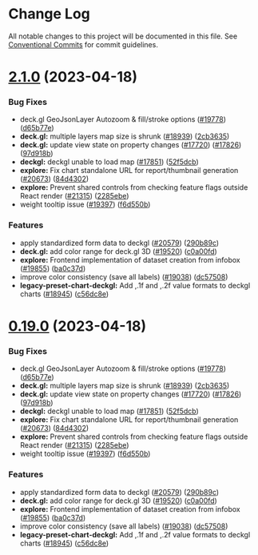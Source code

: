 <!--
Licensed to the Apache Software Foundation (ASF) under one
or more contributor license agreements.  See the NOTICE file
distributed with this work for additional information
regarding copyright ownership.  The ASF licenses this file
to you under the Apache License, Version 2.0 (the
"License"); you may not use this file except in compliance
with the License.  You may obtain a copy of the License at
  http://www.apache.org/licenses/LICENSE-2.0
Unless required by applicable law or agreed to in writing,
software distributed under the License is distributed on an
"AS IS" BASIS, WITHOUT WARRANTIES OR CONDITIONS OF ANY
KIND, either express or implied.  See the License for the
specific language governing permissions and limitations
under the License.
-->
# Change Log

All notable changes to this project will be documented in this file.
See [Conventional Commits](https://conventionalcommits.org) for commit guidelines.

# [2.1.0](https://github.com/apache/superset/compare/v2021.41.0...v2.1.0) (2023-04-18)

### Bug Fixes

- deck.gl GeoJsonLayer Autozoom & fill/stroke options ([#19778](https://github.com/apache/superset/issues/19778)) ([d65b77e](https://github.com/apache/superset/commit/d65b77ec7dac4c2368fcaa1fe6e98db102966198))
- **deck.gl:** multiple layers map size is shrunk ([#18939](https://github.com/apache/superset/issues/18939)) ([2cb3635](https://github.com/apache/superset/commit/2cb3635256ee8e91f0bac2f3091684673c04ff2b))
- **deck.gl:** update view state on property changes ([#17720](https://github.com/apache/superset/issues/17720)) ([#17826](https://github.com/apache/superset/issues/17826)) ([97d918b](https://github.com/apache/superset/commit/97d918b6927f572dca3b33c61b89c8b3ebdc4376))
- **deckgl:** deckgl unable to load map ([#17851](https://github.com/apache/superset/issues/17851)) ([52f5dcb](https://github.com/apache/superset/commit/52f5dcb58eec7b188f4387b8781dcda4252a5680))
- **explore:** Fix chart standalone URL for report/thumbnail generation ([#20673](https://github.com/apache/superset/issues/20673)) ([84d4302](https://github.com/apache/superset/commit/84d4302628d18aa19c13cc5322e68abbc690ea4d))
- **explore:** Prevent shared controls from checking feature flags outside React render ([#21315](https://github.com/apache/superset/issues/21315)) ([2285ebe](https://github.com/apache/superset/commit/2285ebe72ec4edded6d195052740b7f9f13d1f1b))
- weight tooltip issue ([#19397](https://github.com/apache/superset/issues/19397)) ([f6d550b](https://github.com/apache/superset/commit/f6d550b7fc3643350483850064e65dbd3d026dc4))

### Features

- apply standardized form data to deckgl ([#20579](https://github.com/apache/superset/issues/20579)) ([290b89c](https://github.com/apache/superset/commit/290b89c7b4ae702c55f611bfac9cedb245ea8bd8))
- **deck.gl:** add color range for deck.gl 3D ([#19520](https://github.com/apache/superset/issues/19520)) ([c0a00fd](https://github.com/apache/superset/commit/c0a00fd302ec66fbe0ca766cf73978c99ba00d82))
- **explore:** Frontend implementation of dataset creation from infobox ([#19855](https://github.com/apache/superset/issues/19855)) ([ba0c37d](https://github.com/apache/superset/commit/ba0c37d3df85b1af39404af1d578daeb0ff2d278))
- improve color consistency (save all labels) ([#19038](https://github.com/apache/superset/issues/19038)) ([dc57508](https://github.com/apache/superset/commit/dc575080d7e43d40b1734bb8f44fdc291cb95b11))
- **legacy-preset-chart-deckgl:** Add ,.1f and ,.2f value formats to deckgl charts ([#18945](https://github.com/apache/superset/issues/18945)) ([c56dc8e](https://github.com/apache/superset/commit/c56dc8eace6a71b45240d1bb6768d75661052a2e))

# [0.19.0](https://github.com/apache/superset/compare/v2021.41.0...v0.19.0) (2023-04-18)

### Bug Fixes

- deck.gl GeoJsonLayer Autozoom & fill/stroke options ([#19778](https://github.com/apache/superset/issues/19778)) ([d65b77e](https://github.com/apache/superset/commit/d65b77ec7dac4c2368fcaa1fe6e98db102966198))
- **deck.gl:** multiple layers map size is shrunk ([#18939](https://github.com/apache/superset/issues/18939)) ([2cb3635](https://github.com/apache/superset/commit/2cb3635256ee8e91f0bac2f3091684673c04ff2b))
- **deck.gl:** update view state on property changes ([#17720](https://github.com/apache/superset/issues/17720)) ([#17826](https://github.com/apache/superset/issues/17826)) ([97d918b](https://github.com/apache/superset/commit/97d918b6927f572dca3b33c61b89c8b3ebdc4376))
- **deckgl:** deckgl unable to load map ([#17851](https://github.com/apache/superset/issues/17851)) ([52f5dcb](https://github.com/apache/superset/commit/52f5dcb58eec7b188f4387b8781dcda4252a5680))
- **explore:** Fix chart standalone URL for report/thumbnail generation ([#20673](https://github.com/apache/superset/issues/20673)) ([84d4302](https://github.com/apache/superset/commit/84d4302628d18aa19c13cc5322e68abbc690ea4d))
- **explore:** Prevent shared controls from checking feature flags outside React render ([#21315](https://github.com/apache/superset/issues/21315)) ([2285ebe](https://github.com/apache/superset/commit/2285ebe72ec4edded6d195052740b7f9f13d1f1b))
- weight tooltip issue ([#19397](https://github.com/apache/superset/issues/19397)) ([f6d550b](https://github.com/apache/superset/commit/f6d550b7fc3643350483850064e65dbd3d026dc4))

### Features

- apply standardized form data to deckgl ([#20579](https://github.com/apache/superset/issues/20579)) ([290b89c](https://github.com/apache/superset/commit/290b89c7b4ae702c55f611bfac9cedb245ea8bd8))
- **deck.gl:** add color range for deck.gl 3D ([#19520](https://github.com/apache/superset/issues/19520)) ([c0a00fd](https://github.com/apache/superset/commit/c0a00fd302ec66fbe0ca766cf73978c99ba00d82))
- **explore:** Frontend implementation of dataset creation from infobox ([#19855](https://github.com/apache/superset/issues/19855)) ([ba0c37d](https://github.com/apache/superset/commit/ba0c37d3df85b1af39404af1d578daeb0ff2d278))
- improve color consistency (save all labels) ([#19038](https://github.com/apache/superset/issues/19038)) ([dc57508](https://github.com/apache/superset/commit/dc575080d7e43d40b1734bb8f44fdc291cb95b11))
- **legacy-preset-chart-deckgl:** Add ,.1f and ,.2f value formats to deckgl charts ([#18945](https://github.com/apache/superset/issues/18945)) ([c56dc8e](https://github.com/apache/superset/commit/c56dc8eace6a71b45240d1bb6768d75661052a2e))
